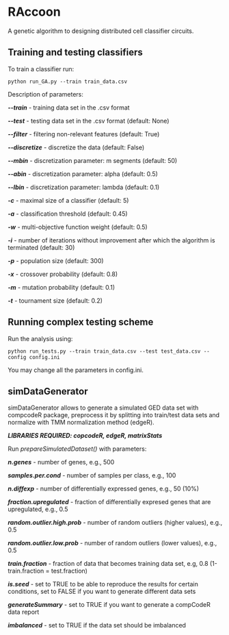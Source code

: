 # RAccoon

A genetic algorithm to designing distributed cell classifier circuits. 

## Training and testing classifiers

To train a classifier run: 

```
python run_GA.py --train train_data.csv 
```

Description of parameters:

***--train*** - training data set in the .csv format

***--test*** - testing data set in the .csv format (default: None)

***--filter*** - filtering non-relevant features (default: True)

***--discretize*** - discretize the data (default: False)

***--mbin*** - discretization parameter: m segments (default: 50)

***--abin*** - discretization parameter: alpha (default: 0.5)

***--lbin*** - discretization parameter: lambda (default: 0.1)

***-c*** - maximal size of a classifier (default: 5)

***-a*** - classification threshold (default: 0.45)

***-w*** - multi-objective function weight (default: 0.5)

***-i*** - number of iterations without improvement after which the algorithm is terminated (default: 30)

***-p*** - population size (default: 300)

***-x*** - crossover probability (default: 0.8)

***-m*** - mutation probability (default: 0.1)

***-t*** - tournament size (default: 0.2)


## Running complex testing scheme

Run the analysis using:

```
python run_tests.py --train train_data.csv --test test_data.csv --config config.ini
```

You may change all the parameters in config.ini.

## simDataGenerator

simDataGenerator allows to generate a simulated GED data set with compcodeR package, preprocess it by splitting into train/test data sets and normalize with TMM normalization method (edgeR). 

***LIBRARIES REQUIRED: copcodeR, edgeR, matrixStats***

Run *prepareSimulatedDataset()* with parameters:

***n.genes*** - number of genes, e.g., 500

***samples.per.cond*** - number of samples per class, e.g., 100

***n.diffexp*** - number of differentially expressed genes, e.g., 50 (10%)

***fraction.upregulated*** - fraction of differentially expresed genes that are upregulated, e.g., 0.5

***random.outlier.high.prob*** - number of random outliers (higher values), e.g., 0.5

***random.outlier.low.prob*** - number of random outliers (lower values), e.g., 0.5

***train.fraction*** - fraction of data that becomes training data set, e.g, 0.8 (1-train.fraction = test.fraction)

***is.seed*** - set to TRUE to be able to reproduce the results for certain conditions, set to FALSE if you want to generate different data sets

***generateSummary*** - set to TRUE if you want to generate a compCodeR data report

***imbalanced*** - set to TRUE if the data set should be imbalanced
